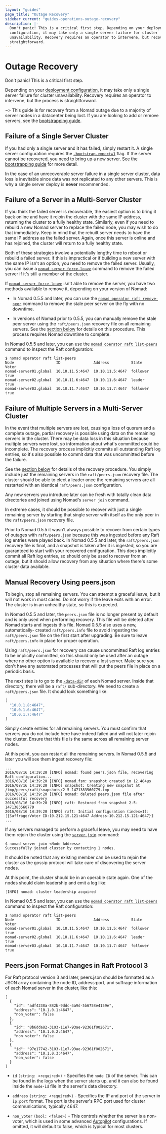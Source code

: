 ```yaml
---
layout: "guides"
page_title: "Outage Recovery"
sidebar_current: "guides-operations-outage-recovery"
description: |-
  Don't panic! This is a critical first step. Depending on your deployment
  configuration, it may take only a single server failure for cluster
  unavailability. Recovery requires an operator to intervene, but recovery is
  straightforward.
---
```


# Outage Recovery

Don't panic! This is a critical first step.

Depending on your
[deployment configuration](/docs/internals/consensus.html#deployment_table), it
may take only a single server failure for cluster unavailability. Recovery
requires an operator to intervene, but the process is straightforward.

~> This guide is for recovery from a Nomad outage due to a majority of server
nodes in a datacenter being lost. If you are looking to add or remove servers,
see the [bootstrapping guide](/guides/operations/cluster/bootstrapping.html).

## Failure of a Single Server Cluster

If you had only a single server and it has failed, simply restart it. A
single server configuration requires the
[`-bootstrap-expect=1`](/docs/configuration/server.html#bootstrap_expect)
flag. If the server cannot be recovered, you need to bring up a new
server. See the [bootstrapping guide](/guides/operations/cluster/bootstrapping.html)
for more detail.

In the case of an unrecoverable server failure in a single server cluster, data
loss is inevitable since data was not replicated to any other servers. This is
why a single server deploy is **never** recommended.

## Failure of a Server in a Multi-Server Cluster

If you think the failed server is recoverable, the easiest option is to bring
it back online and have it rejoin the cluster with the same IP address, returning
the cluster to a fully healthy state. Similarly, even if you need to rebuild a
new Nomad server to replace the failed node, you may wish to do that immediately.
Keep in mind that the rebuilt server needs to have the same IP address as the failed
server. Again, once this server is online and has rejoined, the cluster will return
to a fully healthy state.

Both of these strategies involve a potentially lengthy time to reboot or rebuild
a failed server. If this is impractical or if building a new server with the same
IP isn't an option, you need to remove the failed server. Usually, you can issue
a [`nomad server force-leave`](/docs/commands/server/force-leave.html) command
to remove the failed server if it's still a member of the cluster.

If [`nomad server force-leave`](/docs/commands/server/force-leave.html) isn't
able to remove the server, you have two methods available to remove it,
depending on your version of Nomad:

* In Nomad 0.5.5 and later, you can use the [`nomad operator raft
  remove-peer`](/docs/commands/operator/raft-remove-peer.html) command to remove
  the stale peer server on the fly with no downtime.

* In versions of Nomad prior to 0.5.5, you can manually remove the stale peer
  server using the `raft/peers.json` recovery file on all remaining servers. See
  the [section below](#manual-recovery-using-peers-json) for details on this
  procedure. This process requires Nomad downtime to complete.

In Nomad 0.5.5 and later, you can use the [`nomad operator raft
list-peers`](/docs/commands/operator/raft-list-peers.html) command to inspect
the Raft configuration:

```
$ nomad operator raft list-peers
Node                   ID               Address          State     Voter
nomad-server01.global  10.10.11.5:4647  10.10.11.5:4647  follower  true
nomad-server02.global  10.10.11.6:4647  10.10.11.6:4647  leader    true
nomad-server03.global  10.10.11.7:4647  10.10.11.7:4647  follower  true
```

## Failure of Multiple Servers in a Multi-Server Cluster

In the event that multiple servers are lost, causing a loss of quorum and a
complete outage, partial recovery is possible using data on the remaining
servers in the cluster. There may be data loss in this situation because multiple
servers were lost, so information about what's committed could be incomplete.
The recovery process implicitly commits all outstanding Raft log entries, so
it's also possible to commit data that was uncommitted before the failure.

See the [section below](#manual-recovery-using-peers-json) for details of the
recovery procedure. You simply include just the remaining servers in the
`raft/peers.json` recovery file.  The cluster should be able to elect a leader
once the remaining servers are all restarted with an identical `raft/peers.json`
configuration.

Any new servers you introduce later can be fresh with totally clean data directories
and joined using Nomad's `server join` command.

In extreme cases, it should be possible to recover with just a single remaining
server by starting that single server with itself as the only peer in the
`raft/peers.json` recovery file.

Prior to Nomad 0.5.5 it wasn't always possible to recover from certain
types of outages with `raft/peers.json` because this was ingested before any Raft
log entries were played back. In Nomad 0.5.5 and later, the `raft/peers.json`
recovery file is final, and a snapshot is taken after it is ingested, so you are
guaranteed to start with your recovered configuration. This does implicitly commit
all Raft log entries, so should only be used to recover from an outage, but it
should allow recovery from any situation where there's some cluster data available.

## Manual Recovery Using peers.json

To begin, stop all remaining servers. You can attempt a graceful leave,
but it will not work in most cases. Do not worry if the leave exits with an
error. The cluster is in an unhealthy state, so this is expected.

In Nomad 0.5.5 and later, the `peers.json` file is no longer present
by default and is only used when performing recovery. This file will be deleted
after Nomad starts and ingests this file. Nomad 0.5.5 also uses a new, automatically-
created `raft/peers.info` file to avoid ingesting the `raft/peers.json` file on the
first start after upgrading. Be sure to leave `raft/peers.info` in place for proper
operation.

Using `raft/peers.json` for recovery can cause uncommitted Raft log entries to be
implicitly committed, so this should only be used after an outage where no
other option is available to recover a lost server. Make sure you don't have
any automated processes that will put the peers file in place on a
periodic basis.

The next step is to go to the
[`-data-dir`](/docs/configuration/index.html#data_dir) of each Nomad
server. Inside that directory, there will be a `raft/` sub-directory. We need to
create a `raft/peers.json` file. It should look something like:

```javascript
[
  "10.0.1.8:4647",
  "10.0.1.6:4647",
  "10.0.1.7:4647"
]
```

Simply create entries for all remaining servers. You must confirm
that servers you do not include here have indeed failed and will not later
rejoin the cluster. Ensure that this file is the same across all remaining
server nodes.

At this point, you can restart all the remaining servers. In Nomad 0.5.5 and
later you will see them ingest recovery file:

```text
...
2016/08/16 14:39:20 [INFO] nomad: found peers.json file, recovering Raft configuration...
2016/08/16 14:39:20 [INFO] nomad.fsm: snapshot created in 12.484µs
2016/08/16 14:39:20 [INFO] snapshot: Creating new snapshot at /tmp/peers/raft/snapshots/2-5-1471383560779.tmp
2016/08/16 14:39:20 [INFO] nomad: deleted peers.json file after successful recovery
2016/08/16 14:39:20 [INFO] raft: Restored from snapshot 2-5-1471383560779
2016/08/16 14:39:20 [INFO] raft: Initial configuration (index=1): [{Suffrage:Voter ID:10.212.15.121:4647 Address:10.212.15.121:4647}]
...
```

If any servers managed to perform a graceful leave, you may need to have them
rejoin the cluster using the [`server join`](/docs/commands/server/join.html) command:

```text
$ nomad server join <Node Address>
Successfully joined cluster by contacting 1 nodes.
```

It should be noted that any existing member can be used to rejoin the cluster
as the gossip protocol will take care of discovering the server nodes.

At this point, the cluster should be in an operable state again. One of the
nodes should claim leadership and emit a log like:

```text
[INFO] nomad: cluster leadership acquired
```

In Nomad 0.5.5 and later, you can use the [`nomad operator raft
list-peers`](/docs/commands/operator/raft-list-peers.html) command to inspect
the Raft configuration:

```
$ nomad operator raft list-peers
Node                   ID               Address          State     Voter
nomad-server01.global  10.10.11.5:4647  10.10.11.5:4647  follower  true
nomad-server02.global  10.10.11.6:4647  10.10.11.6:4647  leader    true
nomad-server03.global  10.10.11.7:4647  10.10.11.7:4647  follower  true
```

## Peers.json Format Changes in Raft Protocol 3
For Raft protocol version 3 and later, peers.json should be formatted as a JSON
array containing the node ID, address:port, and suffrage information of each
Nomad server in the cluster, like this:

```
[
  {
    "id": "adf4238a-882b-9ddc-4a9d-5b6758e4159e",
    "address": "10.1.0.1:4647",
    "non_voter": false
  },
  {
    "id": "8b6dda82-3103-11e7-93ae-92361f002671",
    "address": "10.1.0.2:4647",
    "non_voter": false
  },
  {
    "id": "97e17742-3103-11e7-93ae-92361f002671",
    "address": "10.1.0.3:4647",
    "non_voter": false
  }
]
```

- `id` `(string: <required>)` - Specifies the `node ID`
  of the server. This can be found in the logs when the server starts up,
  and it can also be found inside the `node-id` file in the server's data directory.

- `address` `(string: <required>)` - Specifies the IP and port of the server in `ip:port` format. The port is the
  server's RPC port used for cluster communications, typically 4647.

- `non_voter` `(bool: <false>)` - This controls whether the server is a non-voter, which is used
  in some advanced [Autopilot](/guides/operations/autopilot.html) configurations. If omitted, it will
  default to false, which is typical for most clusters.
